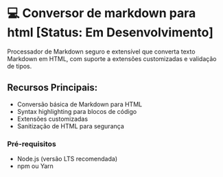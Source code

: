 # 💻 Conversor de markdown para html [Status: Em Desenvolvimento]
Processador de Markdown seguro e extensível que converta texto Markdown em HTML, com suporte a extensões customizadas e validação de tipos. 

## Recursos Principais: 
* Conversão básica de Markdown para HTML  
* Syntax highlighting para blocos de código  
* Extensões customizadas  
* Sanitização de HTML para segurança

### Pré-requisitos
* Node.js (versão LTS recomendada)
* npm ou Yarn

